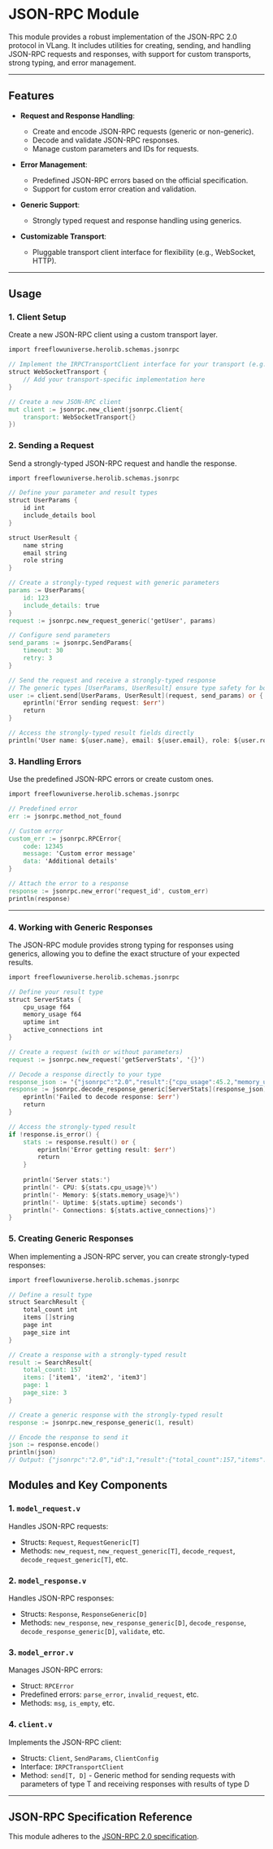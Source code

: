 # JSON-RPC Module

This module provides a robust implementation of the JSON-RPC 2.0 protocol in VLang. It includes utilities for creating, sending, and handling JSON-RPC requests and responses, with support for custom transports, strong typing, and error management.

---

## Features

- **Request and Response Handling**:
  - Create and encode JSON-RPC requests (generic or non-generic).
  - Decode and validate JSON-RPC responses.
  - Manage custom parameters and IDs for requests.
  
- **Error Management**:
  - Predefined JSON-RPC errors based on the official specification.
  - Support for custom error creation and validation.

- **Generic Support**:
  - Strongly typed request and response handling using generics.
  
- **Customizable Transport**:
  - Pluggable transport client interface for flexibility (e.g., WebSocket, HTTP).

---

## Usage

### 1. **Client Setup**

Create a new JSON-RPC client using a custom transport layer.

```v
import freeflowuniverse.herolib.schemas.jsonrpc

// Implement the IRPCTransportClient interface for your transport (e.g., WebSocket)
struct WebSocketTransport {
    // Add your transport-specific implementation here
}

// Create a new JSON-RPC client
mut client := jsonrpc.new_client(jsonrpc.Client{
    transport: WebSocketTransport{}
})
```

### 2. **Sending a Request**

Send a strongly-typed JSON-RPC request and handle the response.

```v
import freeflowuniverse.herolib.schemas.jsonrpc

// Define your parameter and result types
struct UserParams {
    id int
    include_details bool
}

struct UserResult {
    name string
    email string
    role string
}

// Create a strongly-typed request with generic parameters
params := UserParams{
    id: 123
    include_details: true
}
request := jsonrpc.new_request_generic('getUser', params)

// Configure send parameters
send_params := jsonrpc.SendParams{
    timeout: 30
    retry: 3
}

// Send the request and receive a strongly-typed response
// The generic types [UserParams, UserResult] ensure type safety for both request and response
user := client.send[UserParams, UserResult](request, send_params) or {
    eprintln('Error sending request: $err')
    return
}

// Access the strongly-typed result fields directly
println('User name: ${user.name}, email: ${user.email}, role: ${user.role}')
```

### 3. **Handling Errors**

Use the predefined JSON-RPC errors or create custom ones.

```v
import freeflowuniverse.herolib.schemas.jsonrpc

// Predefined error
err := jsonrpc.method_not_found

// Custom error
custom_err := jsonrpc.RPCError{
    code: 12345
    message: 'Custom error message'
    data: 'Additional details'
}

// Attach the error to a response
response := jsonrpc.new_error('request_id', custom_err)
println(response)
```

---

### 4. **Working with Generic Responses**

The JSON-RPC module provides strong typing for responses using generics, allowing you to define the exact structure of your expected results.

```v
import freeflowuniverse.herolib.schemas.jsonrpc

// Define your result type
struct ServerStats {
    cpu_usage f64
    memory_usage f64
    uptime int
    active_connections int
}

// Create a request (with or without parameters)
request := jsonrpc.new_request('getServerStats', '{}')

// Decode a response directly to your type
response_json := '{"jsonrpc":"2.0","result":{"cpu_usage":45.2,"memory_usage":62.7,"uptime":86400,"active_connections":128},"id":1}'
response := jsonrpc.decode_response_generic[ServerStats](response_json) or {
    eprintln('Failed to decode response: $err')
    return
}

// Access the strongly-typed result
if !response.is_error() {
    stats := response.result() or {
        eprintln('Error getting result: $err')
        return
    }
    
    println('Server stats:')
    println('- CPU: ${stats.cpu_usage}%')
    println('- Memory: ${stats.memory_usage}%')
    println('- Uptime: ${stats.uptime} seconds')
    println('- Connections: ${stats.active_connections}')
}
```

### 5. **Creating Generic Responses**

When implementing a JSON-RPC server, you can create strongly-typed responses:

```v
import freeflowuniverse.herolib.schemas.jsonrpc

// Define a result type
struct SearchResult {
    total_count int
    items []string
    page int
    page_size int
}

// Create a response with a strongly-typed result
result := SearchResult{
    total_count: 157
    items: ['item1', 'item2', 'item3']
    page: 1
    page_size: 3
}

// Create a generic response with the strongly-typed result
response := jsonrpc.new_response_generic(1, result)

// Encode the response to send it
json := response.encode()
println(json)
// Output: {"jsonrpc":"2.0","id":1,"result":{"total_count":157,"items":["item1","item2","item3"],"page":1,"page_size":3}}
```

## Modules and Key Components

### 1. **`model_request.v`**
Handles JSON-RPC requests:
- Structs: `Request`, `RequestGeneric[T]`
- Methods: `new_request`, `new_request_generic[T]`, `decode_request`, `decode_request_generic[T]`, etc.

### 2. **`model_response.v`**
Handles JSON-RPC responses:
- Structs: `Response`, `ResponseGeneric[D]`
- Methods: `new_response`, `new_response_generic[D]`, `decode_response`, `decode_response_generic[D]`, `validate`, etc.

### 3. **`model_error.v`**
Manages JSON-RPC errors:
- Struct: `RPCError`
- Predefined errors: `parse_error`, `invalid_request`, etc.
- Methods: `msg`, `is_empty`, etc.

### 4. **`client.v`**
Implements the JSON-RPC client:
- Structs: `Client`, `SendParams`, `ClientConfig`
- Interface: `IRPCTransportClient`
- Method: `send[T, D]` - Generic method for sending requests with parameters of type T and receiving responses with results of type D

---

## JSON-RPC Specification Reference

This module adheres to the [JSON-RPC 2.0 specification](https://www.jsonrpc.org/specification).
